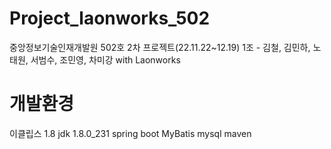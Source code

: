 # Project_laonworks_502
중앙정보기술인재개발원 502호 2차 프로젝트(22.11.22~12.19)
1조 - 김철, 김민하, 노태원, 서범수, 조민영, 차미강 with Laonworks

# 개발환경
이클립스 1.8
jdk 1.8.0_231
spring boot
MyBatis
mysql
maven
